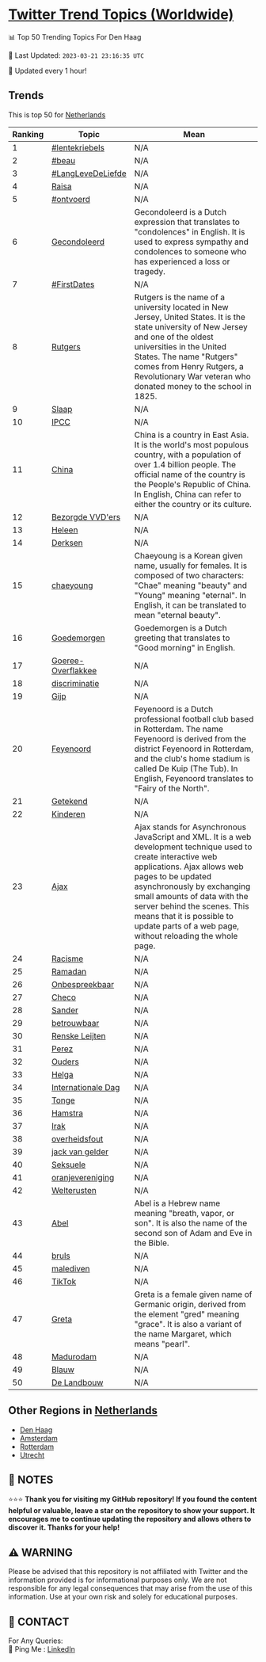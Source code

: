 [Twitter Trend Topics (Worldwide)](https://github.com/ErcinDedeoglu/Twitter-Trend-Topics)
==========


📊 Top 50 Trending Topics For Den Haag

📆 Last Updated: `2023-03-21 23:16:35 UTC`

🔧 Updated every 1 hour!


## Trends

This is top 50 for [Netherlands](</Netherlands>)

| Ranking | Topic | Mean |
| ------- | ------------ | ------------ |
| 1 | [#lentekriebels](http://twitter.com/search?q=%23lentekriebels) | N/A |
| 2 | [#beau](http://twitter.com/search?q=%23beau) | N/A |
| 3 | [#LangLeveDeLiefde](http://twitter.com/search?q=%23LangLeveDeLiefde) | N/A |
| 4 | [Raisa](http://twitter.com/search?q=Raisa) | N/A |
| 5 | [#ontvoerd](http://twitter.com/search?q=%23ontvoerd) | N/A |
| 6 | [Gecondoleerd](http://twitter.com/search?q=Gecondoleerd) | Gecondoleerd is a Dutch expression that translates to "condolences" in English. It is used to express sympathy and condolences to someone who has experienced a loss or tragedy. |
| 7 | [#FirstDates](http://twitter.com/search?q=%23FirstDates) | N/A |
| 8 | [Rutgers](http://twitter.com/search?q=Rutgers) | Rutgers is the name of a university located in New Jersey, United States. It is the state university of New Jersey and one of the oldest universities in the United States. The name "Rutgers" comes from Henry Rutgers, a Revolutionary War veteran who donated money to the school in 1825. |
| 9 | [Slaap](http://twitter.com/search?q=Slaap) | N/A |
| 10 | [IPCC](http://twitter.com/search?q=IPCC) | N/A |
| 11 | [China](http://twitter.com/search?q=China) | China is a country in East Asia. It is the world's most populous country, with a population of over 1.4 billion people. The official name of the country is the People's Republic of China. In English, China can refer to either the country or its culture. |
| 12 | [Bezorgde VVD'ers](http://twitter.com/search?q=Bezorgde+VVD%27ers) | N/A |
| 13 | [Heleen](http://twitter.com/search?q=Heleen) | N/A |
| 14 | [Derksen](http://twitter.com/search?q=Derksen) | N/A |
| 15 | [chaeyoung](http://twitter.com/search?q=chaeyoung) | Chaeyoung is a Korean given name, usually for females. It is composed of two characters: "Chae" meaning "beauty" and "Young" meaning "eternal". In English, it can be translated to mean "eternal beauty". |
| 16 | [Goedemorgen](http://twitter.com/search?q=Goedemorgen) | Goedemorgen is a Dutch greeting that translates to "Good morning" in English. |
| 17 | [Goeree-Overflakkee](http://twitter.com/search?q=Goeree-Overflakkee) | N/A |
| 18 | [discriminatie](http://twitter.com/search?q=discriminatie) | N/A |
| 19 | [Gijp](http://twitter.com/search?q=Gijp) | N/A |
| 20 | [Feyenoord](http://twitter.com/search?q=Feyenoord) | Feyenoord is a Dutch professional football club based in Rotterdam. The name Feyenoord is derived from the district Feyenoord in Rotterdam, and the club's home stadium is called De Kuip (The Tub). In English, Feyenoord translates to "Fairy of the North". |
| 21 | [Getekend](http://twitter.com/search?q=Getekend) | N/A |
| 22 | [Kinderen](http://twitter.com/search?q=Kinderen) | N/A |
| 23 | [Ajax](http://twitter.com/search?q=Ajax) | Ajax stands for Asynchronous JavaScript and XML. It is a web development technique used to create interactive web applications. Ajax allows web pages to be updated asynchronously by exchanging small amounts of data with the server behind the scenes. This means that it is possible to update parts of a web page, without reloading the whole page. |
| 24 | [Racisme](http://twitter.com/search?q=Racisme) | N/A |
| 25 | [Ramadan](http://twitter.com/search?q=Ramadan) | N/A |
| 26 | [Onbespreekbaar](http://twitter.com/search?q=Onbespreekbaar) | N/A |
| 27 | [Checo](http://twitter.com/search?q=Checo) | N/A |
| 28 | [Sander](http://twitter.com/search?q=Sander) | N/A |
| 29 | [betrouwbaar](http://twitter.com/search?q=betrouwbaar) | N/A |
| 30 | [Renske Leijten](http://twitter.com/search?q=Renske+Leijten) | N/A |
| 31 | [Perez](http://twitter.com/search?q=Perez) | N/A |
| 32 | [Ouders](http://twitter.com/search?q=Ouders) | N/A |
| 33 | [Helga](http://twitter.com/search?q=Helga) | N/A |
| 34 | [Internationale Dag](http://twitter.com/search?q=Internationale+Dag) | N/A |
| 35 | [Tonge](http://twitter.com/search?q=Tonge) | N/A |
| 36 | [Hamstra](http://twitter.com/search?q=Hamstra) | N/A |
| 37 | [Irak](http://twitter.com/search?q=Irak) | N/A |
| 38 | [overheidsfout](http://twitter.com/search?q=overheidsfout) | N/A |
| 39 | [jack van gelder](http://twitter.com/search?q=jack+van+gelder) | N/A |
| 40 | [Seksuele](http://twitter.com/search?q=Seksuele) | N/A |
| 41 | [oranjevereniging](http://twitter.com/search?q=oranjevereniging) | N/A |
| 42 | [Welterusten](http://twitter.com/search?q=Welterusten) | N/A |
| 43 | [Abel](http://twitter.com/search?q=Abel) | Abel is a Hebrew name meaning "breath, vapor, or son". It is also the name of the second son of Adam and Eve in the Bible. |
| 44 | [bruls](http://twitter.com/search?q=bruls) | N/A |
| 45 | [malediven](http://twitter.com/search?q=malediven) | N/A |
| 46 | [TikTok](http://twitter.com/search?q=TikTok) | N/A |
| 47 | [Greta](http://twitter.com/search?q=Greta) | Greta is a female given name of Germanic origin, derived from the element "gred" meaning "grace". It is also a variant of the name Margaret, which means "pearl". |
| 48 | [Madurodam](http://twitter.com/search?q=Madurodam) | N/A |
| 49 | [Blauw](http://twitter.com/search?q=Blauw) | N/A |
| 50 | [De Landbouw](http://twitter.com/search?q=De+Landbouw) | N/A |



## Other Regions in [Netherlands](</Netherlands>)

* [Den Haag](</Netherlands/Den Haag.md>)
* [Amsterdam](</Netherlands/Amsterdam.md>)
* [Rotterdam](</Netherlands/Rotterdam.md>)
* [Utrecht](</Netherlands/Utrecht.md>)



## 📝 NOTES

⭐⭐⭐ **Thank you for visiting my GitHub repository! If you found the content helpful or valuable, leave a star on the repository to show your support. It encourages me to continue updating the repository and allows others to discover it. Thanks for your help!**


## ⚠️ WARNING

Please be advised that this repository is not affiliated with Twitter and the information provided is for informational purposes only. We are not responsible for any legal consequences that may arise from the use of this information. Use at your own risk and solely for educational purposes.


## 📨 CONTACT

 For Any Queries:  
            🏓 Ping Me : [LinkedIn](https://www.linkedin.com/in/ercindedeoglu/)
